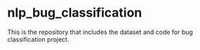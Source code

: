 # nlp_bug_classification
This is the repository that includes the dataset and code for bug classification project. 
